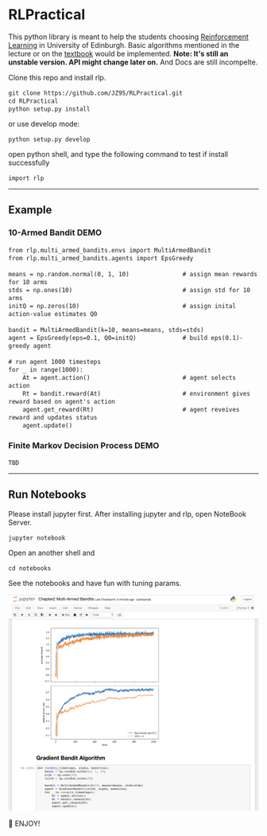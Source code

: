 # RLPractical
This python library is meant to help the students choosing [Reinforcement Learning](https://www.inf.ed.ac.uk/teaching/courses/rl/) in University of Edinburgh. Basic algorithms mentioned in the lecture or on the [textbook](http://incompleteideas.net/book/the-book-2nd.html) would be implemented. **Note: It's still an unstable version. API might change later on.** And Docs are still incompelte.

Clone this repo and install rlp.
```
git clone https://github.com/JZ95/RLPractical.git
cd RLPractical
python setup.py install
```
or use develop mode:
```
python setup.py develop
```

open python shell, and type the following command to test if install successfully
```
import rlp
```
-------------
## Example
### 10-Armed Bandit DEMO
```
from rlp.multi_armed_bandits.envs import MultiArmedBandit
from rlp.multi_armed_bandits.agents import EpsGreedy

means = np.random.normal(0, 1, 10)               # assign mean rewards for 10 arms
stds = np.ones(10)                               # assign std for 10 arms
initQ = np.zeros(10)                         	 # assign inital action-value estimates Q0

bandit = MultiArmedBandit(k=10, means=means, stds=stds)
agent = EpsGreedy(eps=0.1, Q0=initQ)             # build eps(0.1)-greedy agent

# run agent 1000 timesteps
for _ in range(1000):
    At = agent.action()                          # agent selects action
    Rt = bandit.reward(At)                       # environment gives reward based on agent's action
    agent.get_reward(Rt)                         # agent reveives reward and updates status
    agent.update()
```

### Finite Markov Decision Process DEMO
```
TBD
```


-------------
## Run Notebooks
Please install jupyter first.
After installing jupyter and rlp, open NoteBook Server.
```
jupyter notebook
```
Open an another shell and
```
cd notebooks
```
See the notebooks and have fun with tuning params.

![ScreenShot](./imgs/readme_img1.png)


🍺 ENJOY!

